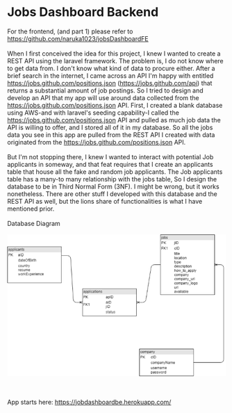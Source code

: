 # Jobs Dashboard Backend
  For the frontend, (and part 1) please refer to https://github.com/naruka1023/jobsDashboardFE <br><br> When I first conceived the idea for this project, I knew I wanted to create a REST API using the laravel framework. The problem is, I do not know where to get data from. I don't know what kind of data to procure either. After a brief search in the internet, I came across an API I'm happy with entitled https://jobs.github.com/positions.json (https://jobs.github.com/api) that returns a substantial amount of job postings. So I tried to design and develop an API that my app will use  around data collected from the https://jobs.github.com/positions.json API. First, I created a blank database using AWS-and with laravel's seeding capability-I called the https://jobs.github.com/positions.json API and pulled as much job data the API is willing to offer, and I stored all of it in my database. So all the jobs data you see in this app are pulled from the REST API I created with data originated from the https://jobs.github.com/positions.json API. <br><br>
  But I'm not stopping there, I knew I wanted to interact with potential Job applicants in someway, and that feat requires that I create an applicants table that house all the fake and random job applicants. The Job applicants table has a many-to many relationship with the jobs table, So I design the database to be in Third Normal Form (3NF). I might be wrong, but it works nonetheless. There are other stuff I developed with this database and the REST API as well, but the lions share of functionalities is what I have mentioned prior. 
  <br><br>
  Database Diagram <br><br>
![alt text](https://github.com/naruka1023/jobsDashboardBE/blob/master/databaseJob.png)

<br><br>
App starts here: https://jobdashboardbe.herokuapp.com/

